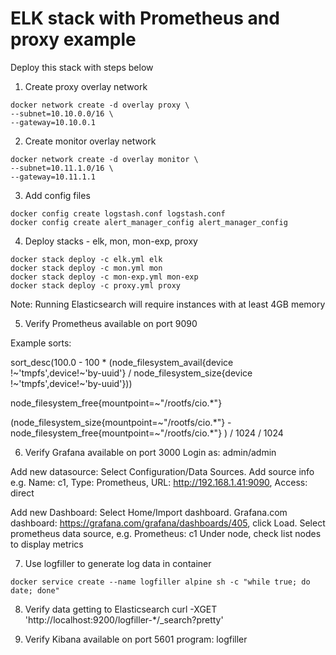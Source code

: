 # ELK stack with Prometheus and proxy example
Deploy this stack with steps below 

1. Create proxy overlay network

```
docker network create -d overlay proxy \
--subnet=10.10.0.0/16 \
--gateway=10.10.0.1 
```

2. Create monitor overlay network

```
docker network create -d overlay monitor \
--subnet=10.11.1.0/16 \
--gateway=10.11.1.1 
```

3. Add config files

```
docker config create logstash.conf logstash.conf
docker config create alert_manager_config alert_manager_config
```

4. Deploy stacks - elk, mon, mon-exp, proxy

```
docker stack deploy -c elk.yml elk
docker stack deploy -c mon.yml mon
docker stack deploy -c mon-exp.yml mon-exp
docker stack deploy -c proxy.yml proxy
```

Note: Running Elasticsearch will require instances with at least 4GB memory

5. Verify Prometheus available on port 9090 

Example sorts: 

sort_desc(100.0 - 100 * (node_filesystem_avail{device !~'tmpfs',device!~'by-uuid'} / node_filesystem_size{device !~'tmpfs',device!~'by-uuid'}))

node_filesystem_free{mountpoint=~"/rootfs/cio.*"}

(node_filesystem_size{mountpoint=~"/rootfs/cio.*"} - node_filesystem_free{mountpoint=~"/rootfs/cio.*"} ) / 1024 / 1024


6. Verify Grafana available on port 3000 
Login as:  admin/admin

Add new datasource:  Select Configuration/Data Sources. Add source info e.g. Name: c1, Type: Prometheus, URL: http://192.168.1.41:9090, Access: direct

Add new Dashboard:  Select Home/Import dashboard. Grafana.com dashboard:  https://grafana.com/grafana/dashboards/405, click Load. Select prometheus data source, e.g. Prometheus:  c1
Under node, check list nodes to display metrics

7. Use logfiller to generate log data in container
```
docker service create --name logfiller alpine sh -c "while true; do date; done"
```

8. Verify data getting to Elasticsearch
curl -XGET 'http://localhost:9200/logfiller-*/_search?pretty'

9. Verify Kibana available on port 5601
program: logfiller


